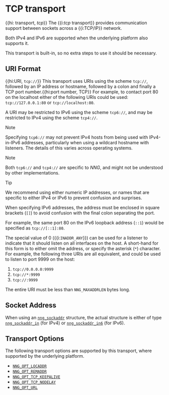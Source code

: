 # TCP transport

{{hi: transport, _tcp_}}
The {{i:_tcp_ transport}} provides communication support between
sockets across a {{i:TCP/IP}} network.

Both IPv4 and IPv6 are supported when the underlying platform also supports it.

This transport is built-in, so no extra steps to use it should be necessary.

## URI Format

{{hi:URI, `tcp://`}}
This transport uses URIs using the scheme `tcp://`, followed by
an IP address or hostname, followed by a colon and finally a
TCP port number.{{hi:port number, TCP}}
For example, to contact port 80 on the localhost either of the following URIs
could be used: `tcp://127.0.0.1:80` or `tcp://localhost:80`.

A URI may be restricted to IPv6 using the scheme `tcp6://`, and may
be restricted to IPv4 using the scheme `tcp4://`.

> [!NOTE]
> Specifying `tcp6://` may not prevent IPv4 hosts from being used with
> IPv4-in-IPv6 addresses, particularly when using a wildcard hostname with
> listeners.
> The details of this varies across operating systems.

> [!NOTE]
> Both `tcp6://` and `tcp4://` are specific to _NNG_, and might not
> be understood by other implementations.

> [!TIP]
> We recommend using either numeric IP addresses, or names that are
> specific to either IPv4 or IPv6 to prevent confusion and surprises.

When specifying IPv6 addresses, the address must be enclosed in
square brackets (`[]`) to avoid confusion with the final colon
separating the port.

For example, the same port 80 on the IPv6 loopback address (`::1`) would
be specified as `tcp://[::1]:80`.

The special value of 0 ({{i:`INADDR_ANY`}})
can be used for a listener to indicate that it should listen on all
interfaces on the host.
A short-hand for this form is to either omit the address, or specify
the asterisk (`*`) character.
For example, the following three URIs are all equivalent,
and could be used to listen to port 9999 on the host:

1. `tcp://0.0.0.0:9999`
2. `tcp://*:9999`
3. `tcp://:9999`

The entire URI must be less than `NNG_MAXADDRLEN` bytes long.

## Socket Address

When using an [`nng_sockaddr`](../api/nng_sockaddr.md) structure,
the actual structure is either of type
[`nng_sockaddr_in`](../api/nng_sockaddr_in.md) (for IPv4) or
[`nng_sockaddr_in6`](../api/nng_sockaddr_in6.md) (for IPv6).

## Transport Options

The following transport options are supported by this transport,
where supported by the underlying platform.

- [`NNG_OPT_LOCADDR`](../api/nng_options.md#NNG_OPT_LOCADDR)
- [`NNG_OPT_REMADDR`](../api/nng_options.md#NNG_OPT_REMADDR)
- [`NNG_OPT_TCP_KEEPALIVE`](../api/nng_tcp_options.md#NNG_OPT_TCP_KEEPALIVE)
- [`NNG_OPT_TCP_NODELAY`](../api/nng_tcp_options.md#NNG_OPT_TCP_NODELAY)
- [`NNG_OPT_URL`](../api/nng_options.md#NNG_OPT_URL)
